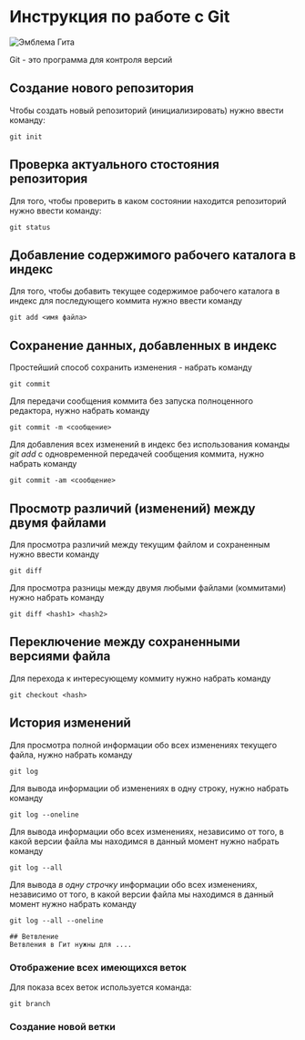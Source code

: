 # Инструкция по работе с Git

![Эмблема Гита](image1.png)

Git - это программа для контроля версий

## Создание нового репозитория

Чтобы создать новый репозиторий (инициализировать) нужно ввести команду:

    git init

## Проверка актуального стостояния репозитория

Для того, чтобы проверить в каком состоянии находится репозиторий нужно ввести команду:

    git status
    
## Добавление содержимого рабочего каталога в индекс

Для того, чтобы добавить текущее содержимое рабочего каталога в индекс для последующего коммита нужно ввести команду

    git add <имя файла>

## Сохранение данных, добавленных в индекс
Простейший способ сохранить изменения - набрать команду

    git commit

Для передачи сообщения коммита без запуска полноценного редактора, нужно набрать команду

    git commit -m <сообщение>

Для добавления всех изменений в индекс без использования команды *git add* с одновременной передачей сообщения коммита, нужно набрать команду

    git commit -am <сообщение>

## Просмотр различий (изменений) между двумя файлами

Для просмотра различий между текущим файлом и сохраненным нужно ввести команду

    git diff

Для просмотра разницы между двумя любыми файлами (коммитами) нужно набрать команду

    git diff <hash1> <hash2>

## Переключение между сохраненными версиями файла

Для перехода к интересующему коммиту нужно набрать команду

    git checkout <hash>

## История изменений

Для просмотра полной информации обо всех изменениях текущего файла, нужно набрать команду

    git log

Для вывода информации об изменениях в одну строку, нужно набрать команду

    git log --oneline

Для вывода информации обо всех изменениях, независимо от того, в какой версии файла мы находимся в данный момент нужно набрать команду

    git log --all

Для вывода *в одну строчку* информации обо всех изменениях, независимо от того, в какой версии файла мы находимся в данный момент нужно набрать команду

    git log --all --oneline

    ## Ветвление
    Ветвления в Гит нужны для ....

### Отображение всех имеющихся веток 
Для показа всех веток используется команда:
    
    git branch

### Создание новой ветки
